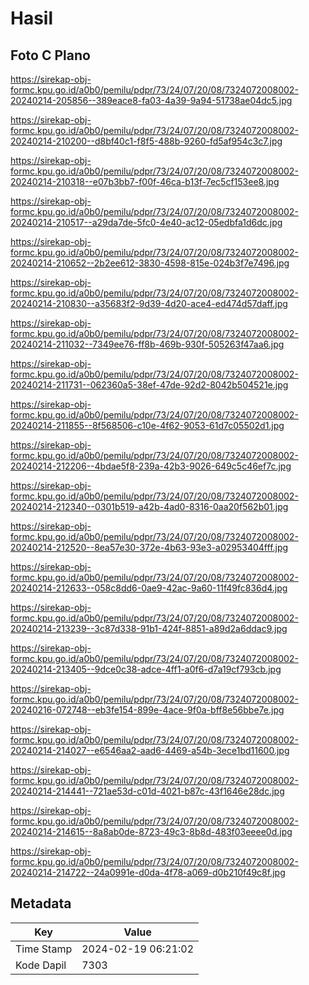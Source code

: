 # Hasil

## Foto C Plano

https://sirekap-obj-formc.kpu.go.id/a0b0/pemilu/pdpr/73/24/07/20/08/7324072008002-20240214-205856--389eace8-fa03-4a39-9a94-51738ae04dc5.jpg

https://sirekap-obj-formc.kpu.go.id/a0b0/pemilu/pdpr/73/24/07/20/08/7324072008002-20240214-210200--d8bf40c1-f8f5-488b-9260-fd5af954c3c7.jpg

https://sirekap-obj-formc.kpu.go.id/a0b0/pemilu/pdpr/73/24/07/20/08/7324072008002-20240214-210318--e07b3bb7-f00f-46ca-b13f-7ec5cf153ee8.jpg

https://sirekap-obj-formc.kpu.go.id/a0b0/pemilu/pdpr/73/24/07/20/08/7324072008002-20240214-210517--a29da7de-5fc0-4e40-ac12-05edbfa1d6dc.jpg

https://sirekap-obj-formc.kpu.go.id/a0b0/pemilu/pdpr/73/24/07/20/08/7324072008002-20240214-210652--2b2ee612-3830-4598-815e-024b3f7e7496.jpg

https://sirekap-obj-formc.kpu.go.id/a0b0/pemilu/pdpr/73/24/07/20/08/7324072008002-20240214-210830--a35683f2-9d39-4d20-ace4-ed474d57daff.jpg

https://sirekap-obj-formc.kpu.go.id/a0b0/pemilu/pdpr/73/24/07/20/08/7324072008002-20240214-211032--7349ee76-ff8b-469b-930f-505263f47aa6.jpg

https://sirekap-obj-formc.kpu.go.id/a0b0/pemilu/pdpr/73/24/07/20/08/7324072008002-20240214-211731--062360a5-38ef-47de-92d2-8042b504521e.jpg

https://sirekap-obj-formc.kpu.go.id/a0b0/pemilu/pdpr/73/24/07/20/08/7324072008002-20240214-211855--8f568506-c10e-4f62-9053-61d7c05502d1.jpg

https://sirekap-obj-formc.kpu.go.id/a0b0/pemilu/pdpr/73/24/07/20/08/7324072008002-20240214-212206--4bdae5f8-239a-42b3-9026-649c5c46ef7c.jpg

https://sirekap-obj-formc.kpu.go.id/a0b0/pemilu/pdpr/73/24/07/20/08/7324072008002-20240214-212340--0301b519-a42b-4ad0-8316-0aa20f562b01.jpg

https://sirekap-obj-formc.kpu.go.id/a0b0/pemilu/pdpr/73/24/07/20/08/7324072008002-20240214-212520--8ea57e30-372e-4b63-93e3-a02953404fff.jpg

https://sirekap-obj-formc.kpu.go.id/a0b0/pemilu/pdpr/73/24/07/20/08/7324072008002-20240214-212633--058c8dd6-0ae9-42ac-9a60-11f49fc836d4.jpg

https://sirekap-obj-formc.kpu.go.id/a0b0/pemilu/pdpr/73/24/07/20/08/7324072008002-20240214-213239--3c87d338-91b1-424f-8851-a89d2a6ddac9.jpg

https://sirekap-obj-formc.kpu.go.id/a0b0/pemilu/pdpr/73/24/07/20/08/7324072008002-20240214-213405--9dce0c38-adce-4ff1-a0f6-d7a19cf793cb.jpg

https://sirekap-obj-formc.kpu.go.id/a0b0/pemilu/pdpr/73/24/07/20/08/7324072008002-20240216-072748--eb3fe154-899e-4ace-9f0a-bff8e56bbe7e.jpg

https://sirekap-obj-formc.kpu.go.id/a0b0/pemilu/pdpr/73/24/07/20/08/7324072008002-20240214-214027--e6546aa2-aad6-4469-a54b-3ece1bd11600.jpg

https://sirekap-obj-formc.kpu.go.id/a0b0/pemilu/pdpr/73/24/07/20/08/7324072008002-20240214-214441--721ae53d-c01d-4021-b87c-43f1646e28dc.jpg

https://sirekap-obj-formc.kpu.go.id/a0b0/pemilu/pdpr/73/24/07/20/08/7324072008002-20240214-214615--8a8ab0de-8723-49c3-8b8d-483f03eeee0d.jpg

https://sirekap-obj-formc.kpu.go.id/a0b0/pemilu/pdpr/73/24/07/20/08/7324072008002-20240214-214722--24a0991e-d0da-4f78-a069-d0b210f49c8f.jpg


## Metadata

| Key        | Value               |
| ---------- | ------------------- |
| Time Stamp | 2024-02-19 06:21:02 |
| Kode Dapil | 7303                |



